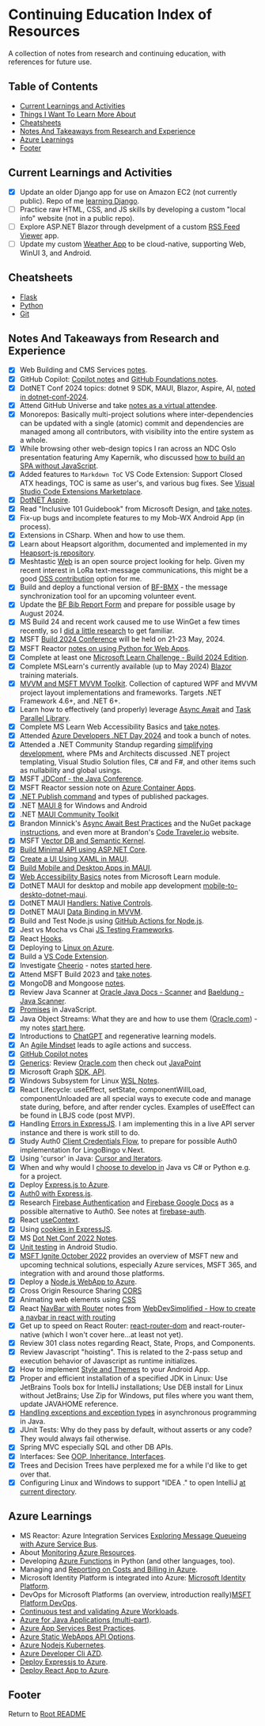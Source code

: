 # Continuing Education Index of Resources

A collection of notes from research and continuing education, with references for future use.

## Table of Contents

- [Current Learnings and Activities](#current-learnings-and-activities)
- [Things I Want To Learn More About](#things-i-want-to-learn-more-about)
- [Cheatsheets](#cheatsheets)
- [Notes And Takeaways from Research and Experience](#notes-and-takeaways-from-research-and-experience)
- [Azure Learnings](#azure-learnings)
- [Footer](#footer)

## Current Learnings and Activities

- [x] Update an older Django app for use on Amazon EC2 (not currently public). Repo of me [learning Django](https://github.com/nojronatron/MyFirstDjangoProject).
- [ ] Practice raw HTML, CSS, and JS skills by developing a custom "local info" website (not in a public repo).
- [ ] Explore ASP.NET Blazor through develpment of a custom [RSS Feed Viewer](https://github.com/nojronatron/ExploreRssFeed) app.
- [ ] Update my custom [Weather App](https://github.com/nojronatron/MobWxCloud) to be cloud-native, supporting Web, WinUI 3, and Android.

## Cheatsheets

- [Flask](cheatsheets/python-flask.md)
- [Python](cheatsheets/python.md)
- [Git](cheatsheets/git.md)

## Notes And Takeaways from Research and Experience

- [x] Web Building and CMS Services [notes](./web-dev-cms-overviews.html).
- [x] GitHub Copilot: [Copilot notes](./msft-copilot-learnings.html) and [GitHub Foundations notes](./github-foundations-cert-notes.html).
- [x] DotNET Conf 2024 topics: dotnet 9 SDK, MAUI, Blazor, Aspire, AI, [noted in dotnet-conf-2024](./dotnet-conf-2024.html).
- [x] Attend GitHub Universe and take [notes as a virtual attendee](./github-universe-2024.html).
- [x] Monorepos: Basically multi-project solutions where inter-dependencies can be updated with a single (atomic) commit and dependencies are managed among all contributors, with visibility into the entire system as a whole.
- [x] While browsing other web-design topics I ran across an NDC Oslo presentation featuring Amy Kapernik, who discussed [how to build an SPA without JavaScript](./spa-no-javascript-ndcoslo.html).
- [x] Added features to `Markdown ToC` VS Code Extension: Support Closed ATX headings, TOC is same as user's, and various bug fixes. See [Visual Studio Code Extensions Marketplace](https://marketplace.visualstudio.com/manage/publishers/jon-rumsey-dev).
- [x] [DotNET Aspire](./dotnet-aspire-learnings.html).
- [x] Read "Inclusive 101 Guidebook" from Microsoft Design, and [take notes](./inclusive-design-notes.html).
- [x] Fix-up bugs and incomplete features to my Mob-WX Android App (in process).
- [x] Extensions in CSharp. When and how to use them.
- [x] Learn about Heapsort algorithm, documented and implemented in my [Heapsort-js repository](https://github.com/nojronatron/heapsort-js).
- [x] Meshtastic [Web](https://github.com/meshtastic/web) is an open source project looking for help. Given my recent interest in LoRa text-message communications, this might be a good [OSS contribution](continuing-education\oss-contrib-meshtastic.md) option for me.
- [x] Build and deploy a functional version of [BF-BMX](https://github.com/nojronatron/BF-BMX) - the message synchronization tool for an upcoming volunteer event.
- [x] Update the [BF Bib Report Form](https://github.com/nojronatron/Bigfoot-Bib-Report-WL-Form) and prepare for possible usage by August 2024.
- [x] MS Build 24 and recent work caused me to use WinGet a few times recently, so I [did a little research](./dotnet-dev-tools-notes.html#winget) to get familiar.
- [x] MSFT [Build 2024 Conference](./msbuild-2024-notes.html) will be held on 21-23 May, 2024.
- [x] MSFT Reactor [notes on using Python for Web Apps](./python-webapps-orms.md).
- [x] Complete at least one [Microsoft Learn Challenge - Build 2024 Edition](https://www.microsoft.com/en-us/cloudskillschallenge/build/registration/2024?ocid=build24_csc_event_wwl).
- [x] Complete MSLearn's currently available (up to May 2024) [Blazor](./aspdotnet-learnings.html) training materials.
- [x] [MVVM and MSFT MVVM Toolkit](./dotnet-wpf-mvvm-learnings.html). Collection of captured WPF and MVVM project layout implementations and frameworks. Targets .NET Framework 4.6+, and .NET 6+.
- [x] Learn how to effectively (and properly) leverage [Async Await](./dotnet-async-await-notes.html) and [Task Parallel Library](./dotnet-taskparallellibrary-notes.html).
- [x] Complete MS Learn Web Accessibility Basics and [take notes](./web-accessibility-basics.html).
- [x] Attended [Azure Developers .NET Day 2024](./azure-developer-day-2024.html) and took a bunch of notes.
- [x] Attended a .NET Community Standup regarding [simplifying development](./dotnet-simplify-development.html), where PMs and Architects discussed .NET project templating, Visual Studio Solution files, C# and F#, and other items such as nullability and global usings.
- [x] MSFT [JDConf - the Java Conference](./java-jdconf2024-notes.html).
- [x] MSFT Reactor session note on [Azure Container Apps](./azure-serverless-containers-apps.html).
- [x] [.NET Publish command](./dotnet-publishing-apps.html) and types of published packages.
- [x] .NET [MAUI 8](https://learn.microsoft.com/en-us/dotnet/maui/what-is-maui?view=net-maui-8.0) for Windows and Android
- [x] .NET [MAUI Community Toolkit](https://github.com/CommunityToolkit/Maui)
- [x] Brandon Minnick's [Async Await Best Practices](https://github.com/brminnick/AsyncAwaitBestPractices) and the NuGet package [instructions](https://www.nuget.org/packages/AsyncAwaitBestPractices.MVVM/#asyncawaitbestpracticesmvvm-2), and even more at Brandon's [Code Traveler.io](https://codetraveler.io/) website.
- [x] MSFT [Vector DB and Semantic Kernel](./msft-semantickernel-vectordb.html).
- [x] [Build Minimal API using ASP.NET Core](./aspdotnet-learnings.html).
- [x] [Create a UI Using XAML in MAUI](./dotnet-maui-learnings.html#create-a-ui-in-a-dotnet-maui-app-by-using-xaml).
- [x] [Build Mobile and Desktop Apps in MAUI](./dotnet-maui-learnings.html#build-mobile-and-desktop-apps-training-notes).
- [x] [Web Accessibility Basics](./web-accessibility-basics.html) notes from Microsoft Learn module.
- [x] DotNET MAUI for desktop and mobile app development [mobile-to-deskto-dotnet-maui](./mobile-to-desktop-dotnet-maui.html).
- [x] DotNET MAUI [Handlers: Native Controls](./maui-handlers-native-controls.html).
- [x] DotNET MAUI [Data Binding in MVVM](./maui-databinding-mvvm.html).
- [x] Build and Test Node.js using [GitHub Actions for Node.js](./github-actions-build-test-node.html).
- [x] Jest vs Mocha vs Chai [JS Testing Frameworks](./js-testing-frameworks.html).
- [x] React [Hooks](./react-hooks.html).
- [x] Deploying to [Linux on Azure](./linux-on-azure.html).
- [x] Build a [VS Code Extension](./build-vscode-extension.html).
- [x] Investigate [Cheerio](https://cheerio.js.org/) - notes [started here](cheerio.html).
- [x] Attend MSFT Build 2023 and [take notes](./msbuild-20230-notes.html).
- [x] MongoDB and Mongoose [notes](../code301-files/mongo-and-mongoose.html).
- [x] Review Java Scanner at [Oracle Java Docs - Scanner](https://docs.oracle.com/javase/8/docs/api/java/util/Scanner.html) and [Baeldung - Java Scanner](https://www.baeldung.com/java-scanner).
- [x] [Promises](./promises-promises.html) in JavaScript.
- [x] Java Object Streams: What they are and how to use them ([Oracle.com](https://docs.oracle.com/javase/tutorial/essential/io/objectstreams.html)) - my notes [start here](./java-io-data-object-streams.html).
- [x] Introductions to [ChatGPT](./chat-gpt-llms.html) and regenerative learning models.
- [x] An [Agile Mindset](./agile-mindset-projects-action.html) leads to agile actions and success.
- [x] [GitHub Copilot notes](./github-copilot.html)
- [x] [Generics](./generics-java-strongtypelangs.html): Review [Oracle.com](https://docs.oracle.com/javase/tutorial/java/generics/index.html) then check out [JavaPoint](https://www.javatpoint.com/generics-in-java)
- [x] Microsoft Graph [SDK, API](./azure-graphapi-dotnet.html).
- [x] Windows Subsystem for Linux [WSL Notes](./windows-subsystem-for-linux.html).
- [x] React Lifecycle: useEffect, setState, componentWillLoad, componentUnloaded are all special ways to execute code and manage state during, before, and after render cycles. Examples of useEffect can be found in LBJS code (post MVP).
- [x] Handling [Errors in ExpressJS](./express-error-handling.html). I am implementing this in a live API server instance and there is work still to do.
- [x] Study Auth0 [Client Credentials Flow](https://auth0.com/docs/get-started/authentication-and-authorization-flow/call-your-api-using-the-client-credentials-flow), to prepare for possible Auth0 implementation for LingoBingo v.Next.
- [x] Using 'cursor' in Java: [Cursor and Iterators](./java-cursor-iterators.html).
- [x] When and why would I [choose to develop in](./choosing-a-language.html) Java vs C# or Python e.g. for a project.
- [x] Deploy [Express.js to Azure](deploy-express-mongodb-azure.html).
- [x] [Auth0 with Express.js](express-auth0-notes.html).
- [x] Research [Firebase Authentication](https://firebase.google.com/products/auth) and [Firebase Google Docs](https://firebase.google.com/docs/auth) as a possible alternative to Auth0. See notes at [firebase-auth](./firebase-auth.html).
- [x] React [useContext](./react-use-context-overview.md).
- [x] Using [cookies in ExpressJS](./express-cookies-review.html).
- [x] MS [Dot Net Conf 2022 Notes](./dotnetconf-2022.html).
- [x] [Unit testing](./android-studio-testing.html) in Android Studio.
- [x] [MSFT Ignite October 2022](./ms-ignite-2022-notes.html) provides an overview of MSFT new and upcoming technical solutions, especially Azure services, MSFT 365, and integration with and around those platforms.
- [x] Deploy a [Node.js WebApp to Azure](deploy-express-azure.html).
- [x] Cross Origin Resource Sharing [CORS](./cors-review.html)
- [x] Animating web elements using [CSS](./css-animations.html)
- [x] React [NavBar with Router](./navbar-in-react-with-routing.html) notes from [WebDevSimplified - How to create a navbar in react with routing](https://www.youtube.com/watch?v=SLfhMt5OUPI)
- [x] Get up to speed on React Router: [react-router-dom](./react-router-dom-notes.html) and react-router-native (which I won't cover here...at least not yet).
- [x] Review 301 class notes regarding React, State, Props, and Components.
- [x] Review Javascript "hoisting". This is related to the 2-pass setup and execution behavior of Javascript as runtime initializes.
- [x] How to implement [Style and Themes](../code401-files/android-themes.html) to your Android App.
- [x] Proper and efficient installation of a specified JDK in Linux: Use JetBrains Tools box for IntelliJ installations; Use DEB install for Linux without JetBrains; Use Zip for Windows, put files where you want them, update JAVAHOME reference.
- [x] [Handling exceptions and exception types](../code401-files/java-exceptions-scanner.html) in asynchronous programming in Java.
- [x] JUnit Tests: Why do they pass by default, without asserts or any code? They would always fail otherwise.
- [x] Spring MVC especially SQL and other DB APIs.
- [x] Interfaces: See [OOP, Inheritance, Interfaces](../code401-files/oop-inhrtnce-intfaces.html).
- [x] Trees and Decision Trees have perplexed me for a while I'd like to get over that.
- [x] Configuring Linux and Windows to support "IDEA ." to open IntelliJ [at current directory](../linux-terminal-files/linux-reference.md#Aliases).

## Azure Learnings

- MS Reactor: Azure Integration Services [Exploring Message Queueing with Azure Service Bus](./azure-integration-svcs-message-q.html).
- About [Monitoring Azure Resources](./azure-monitoring-resources.html).
- Developing [Azure Functions](./azure-functions.html) in Python (and other languages, too).
- Managing and [Reporting on Costs and Billing in Azure](./azure-reporting-costs.md).
- Microsoft Identity Platform is integrated into Azure: [Microsoft Identity Platform](./azure-identity-platform.html).
- DevOps for Microsoft Platforms (an overview, introduction really)[MSFT Platform DevOps](./msft-platform-devops.html).
- [Continuous test and validating Azure Workloads](./azure-testing-mission-critical-apps.html).
- [Azure for Java Applications (multi-part)](./azure-for-java-apps.html).
- [Azure App Services Best Practices](./azure-app-svc-best-practices.html).
- [Azure Static WebApps API Options](./azure-static-webapps-api-options.html).
- [Azure Nodejs Kubernetes](./azure-nodejs-kubernetes.html).
- [Azure Developer Cli AZD](./azure-developer-cli-azd.html).
- [Deploy Expressjs to Azure](./deploy-express-azure.html).
- [Deploy React App to Azure](./deploy-react-azure.html).

## Footer

Return to [Root README](../README.html)
